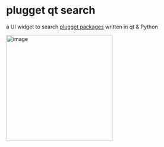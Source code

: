 # plugget qt search
a UI widget to search [plugget packages](https://github.com/hannesdelbeke/plugget-pkgs) written in qt &amp; Python

<img width="286" alt="image" src="https://user-images.githubusercontent.com/3758308/230476782-f39c81c6-b863-4473-b69d-1e983cd772de.png">

